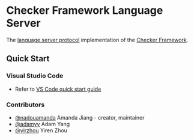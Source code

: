 # Checker Framework Language Server
The [language server protocol][lsp] implementation of the [Checker Framework][cf].

## Quick Start

### Visual Studio Code

- Refer to [VS Code quick start guide][vscode-quickstart]

### Contributors
- [@nadouamanda][nadouamanda] Amanda Jiang - creator, maintainer
- [@adamyy][adamyy] Adam Yang
- [@yirzhou][yirzhou] Yiren Zhou

[lsp]: <https://microsoft.github.io/language-server-protocol/>
[cf]: <https://checkerframework.org/>
[vscode-quickstart]: <vscode-client/README.md>
[nadouamanda]: <https://github.com/nadouamanda>
[adamyy]: <https://github.com/adamyy>
[yirzhou]: <https://github.com/yirzhou>
